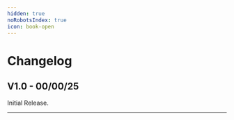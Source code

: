 ```yaml
---
hidden: true
noRobotsIndex: true
icon: book-open
---
```


# Changelog

## V1.0 - 00/00/25

Initial Release.

***

